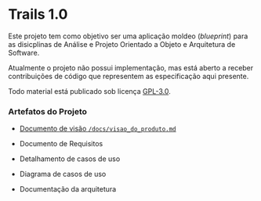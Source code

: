 # Trails 1.0
Este projeto tem como objetivo ser uma aplicação  moldeo (_blueprint_) para as disicplinas de Análise e Projeto Orientado a Objeto e Arquitetura de Software.

Atualmente o projeto não possui implementação, mas está aberto a receber contribuições de código que representem as especificação aqui presente.

Todo material está publicado sob licença [GPL-3.0](https://www.gnu.org/licenses/quick-guide-gplv3.pt-br.html).


### Artefatos do Projeto
* [Documento de visão `/docs/visao_do_produto.md`](./docs/visao_do_produto.md)

* Documento de Requisitos

* Detalhamento de casos de uso 

* Diagrama de casos de uso

* Documentação da arquitetura



